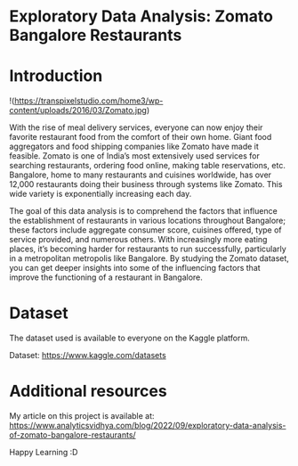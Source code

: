 # Exploratory Data Analysis: Zomato Bangalore Restaurants
# Introduction
!(https://transpixelstudio.com/home3/wp-content/uploads/2016/03/Zomato.jpg)

With the rise of meal delivery services, everyone can now enjoy their favorite restaurant food from the comfort of their own home. Giant food aggregators and food shipping companies like Zomato have made it feasible. Zomato is one of India’s most extensively used services for searching restaurants, ordering food online, making table reservations, etc. Bangalore, home to many restaurants and cuisines worldwide, has over 12,000 restaurants doing their business through systems like Zomato. This wide variety is exponentially increasing each day.

The goal of this data analysis is to comprehend the factors that influence the establishment of restaurants in various locations throughout Bangalore; these factors include aggregate consumer score, cuisines offered, type of service provided, and numerous others. With increasingly more eating places, it’s becoming harder for restaurants to run successfully, particularly in a metropolitan metropolis like Bangalore. By studying the Zomato dataset, you can get deeper insights into some of the influencing factors that improve the functioning of a restaurant in Bangalore.

# Dataset
The dataset used is available to everyone on the Kaggle platform.

Dataset: https://www.kaggle.com/datasets

# Additional resources
My article on this project is available at: https://www.analyticsvidhya.com/blog/2022/09/exploratory-data-analysis-of-zomato-bangalore-restaurants/

Happy Learning :D
